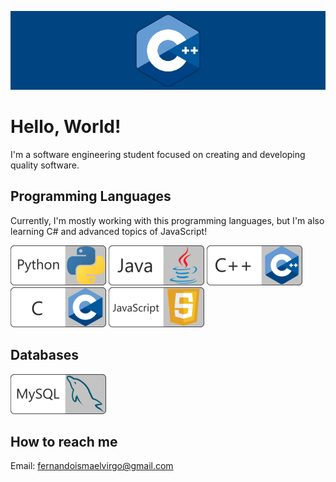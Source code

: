 ![BackGround](https://github.com/fismael21/fismael21/blob/main/img/MyBack.png)

# Hello, World!

I'm a software engineering student focused on creating and developing quality software.

## Programming Languages

Currently, I'm mostly working with this programming languages, but I'm also learning C# and advanced topics of JavaScript!

![Python](https://github.com/fismael21/fismael21/blob/main/img/Python-64.png)
![Java](https://github.com/fismael21/fismael21/blob/main/img/Java-64.png)
![C++](https://github.com/fismael21/fismael21/blob/main/img/Cpp-64.png)
![C](https://github.com/fismael21/fismael21/blob/main/img/C-64.png)
![JavaScript](https://github.com/fismael21/fismael21/blob/main/img/JS-64.png)

## Databases

![MySQL](https://github.com/fismael21/fismael21/blob/main/img/MySQL-64.png)

## How to reach me
Email: fernandoismaelvirgo@gmail.com





<!--
**fismael21/fismael21** is a ✨ _special_ ✨ repository because its `README.md` (this file) appears on your GitHub profile.

Here are some ideas to get you started:

- 🔭 I’m currently working on ...
- 🌱 I’m currently learning ...
- 👯 I’m looking to collaborate on ...
- 🤔 I’m looking for help with ...
- 💬 Ask me about ...
- 📫 How to reach me: ...
- 😄 Pronouns: ...
- ⚡ Fun fact: ...
-->
